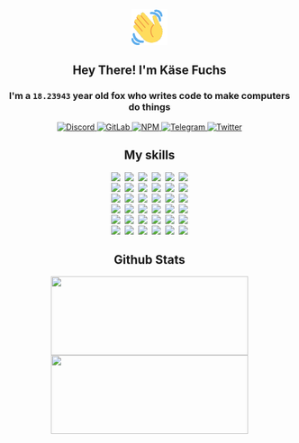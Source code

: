 <div><p align=center><img src=./resources/images/wave.gif width=64px height=64px></p><h2 align=center>Hey There! I'm Käse Fuchs</h2><h3 align=center>I'm a <code>18.23943</code> year old fox who writes code to make computers do things</h3><p align=center><a href=https://discord.com/users/507526681125322772><img alt=Discord src="https://img.shields.io/badge/Discord-5865F2?logo=discord&logoColor=white&style=flat-square#1604694831ef2cfc49d379b95674944f"> </a><a href=https://gitlab.com/kasefuchs><img alt=GitLab src="https://img.shields.io/badge/GitLab-330F63?logo=gitlab&logoColor=white&style=flat-square#1604694831ef2cfc49d379b95674944f"> </a><a href=https://npmjs.com/~kasefuchs><img alt=NPM src="https://img.shields.io/badge/NPM-CB3837?logo=npm&logoColor=white&style=flat-square#1604694831ef2cfc49d379b95674944f"> </a><a href=https://t.me/kasefuchs><img alt=Telegram src="https://img.shields.io/badge/Telegram-2CA5E0?logo=telegram&logoColor=white&style=flat-square#1604694831ef2cfc49d379b95674944f"> </a><a href=https://twitter.com/kasefuchs><img alt=Twitter src="https://img.shields.io/badge/Twitter-1DA1F2?logo=twitter&logoColor=white&style=flat-square#1604694831ef2cfc49d379b95674944f"></a></p><h2 align=center>My skills</h2><p align=center><a href=https://aws.amazon.com/ ><picture><source srcset="https://skillicons.dev/icons?i=aws&theme=dark#1604694831ef2cfc49d379b95674944f" media="(prefers-color-scheme: dark)"><source srcset="https://skillicons.dev/icons?i=aws&theme=light#1604694831ef2cfc49d379b95674944f" media="(prefers-color-scheme: light), (prefers-color-scheme: no-preference)"><img src="https://skillicons.dev/icons?i=aws&theme=light#1604694831ef2cfc49d379b95674944f"></picture></a>&nbsp;&nbsp;<a href=https://en.wikipedia.org/wiki/Bash_(Unix_shell)><picture><source srcset="https://skillicons.dev/icons?i=bash&theme=dark#1604694831ef2cfc49d379b95674944f" media="(prefers-color-scheme: dark)"><source srcset="https://skillicons.dev/icons?i=bash&theme=light#1604694831ef2cfc49d379b95674944f" media="(prefers-color-scheme: light), (prefers-color-scheme: no-preference)"><img src="https://skillicons.dev/icons?i=bash&theme=light#1604694831ef2cfc49d379b95674944f"></picture></a>&nbsp;&nbsp;<a href=https://discord.com/developers/docs><picture><source srcset="https://skillicons.dev/icons?i=bots&theme=dark#1604694831ef2cfc49d379b95674944f" media="(prefers-color-scheme: dark)"><source srcset="https://skillicons.dev/icons?i=bots&theme=light#1604694831ef2cfc49d379b95674944f" media="(prefers-color-scheme: light), (prefers-color-scheme: no-preference)"><img src="https://skillicons.dev/icons?i=bots&theme=light#1604694831ef2cfc49d379b95674944f"></picture></a>&nbsp;&nbsp;<a href=https://www.cloudflare.com/ ><picture><source srcset="https://skillicons.dev/icons?i=cloudflare&theme=dark#1604694831ef2cfc49d379b95674944f" media="(prefers-color-scheme: dark)"><source srcset="https://skillicons.dev/icons?i=cloudflare&theme=light#1604694831ef2cfc49d379b95674944f" media="(prefers-color-scheme: light), (prefers-color-scheme: no-preference)"><img src="https://skillicons.dev/icons?i=cloudflare&theme=light#1604694831ef2cfc49d379b95674944f"></picture></a>&nbsp;&nbsp;<a href=https://en.wikipedia.org/wiki/CSS><picture><source srcset="https://skillicons.dev/icons?i=css&theme=dark#1604694831ef2cfc49d379b95674944f" media="(prefers-color-scheme: dark)"><source srcset="https://skillicons.dev/icons?i=css&theme=light#1604694831ef2cfc49d379b95674944f" media="(prefers-color-scheme: light), (prefers-color-scheme: no-preference)"><img src="https://skillicons.dev/icons?i=css&theme=light#1604694831ef2cfc49d379b95674944f"></picture></a>&nbsp;&nbsp;<a href=https://www.docker.com/ ><picture><source srcset="https://skillicons.dev/icons?i=docker&theme=dark#1604694831ef2cfc49d379b95674944f" media="(prefers-color-scheme: dark)"><source srcset="https://skillicons.dev/icons?i=docker&theme=light#1604694831ef2cfc49d379b95674944f" media="(prefers-color-scheme: light), (prefers-color-scheme: no-preference)"><img src="https://skillicons.dev/icons?i=docker&theme=light#1604694831ef2cfc49d379b95674944f"></picture></a><br><a href=https://www.electronjs.org/ ><picture><source srcset="https://skillicons.dev/icons?i=electron&theme=dark#1604694831ef2cfc49d379b95674944f" media="(prefers-color-scheme: dark)"><source srcset="https://skillicons.dev/icons?i=electron&theme=light#1604694831ef2cfc49d379b95674944f" media="(prefers-color-scheme: light), (prefers-color-scheme: no-preference)"><img src="https://skillicons.dev/icons?i=electron&theme=light#1604694831ef2cfc49d379b95674944f"></picture></a>&nbsp;&nbsp;<a href=https://expressjs.com/ ><picture><source srcset="https://skillicons.dev/icons?i=express&theme=dark#1604694831ef2cfc49d379b95674944f" media="(prefers-color-scheme: dark)"><source srcset="https://skillicons.dev/icons?i=express&theme=light#1604694831ef2cfc49d379b95674944f" media="(prefers-color-scheme: light), (prefers-color-scheme: no-preference)"><img src="https://skillicons.dev/icons?i=express&theme=light#1604694831ef2cfc49d379b95674944f"></picture></a>&nbsp;&nbsp;<a href=https://www.figma.com/ ><picture><source srcset="https://skillicons.dev/icons?i=figma&theme=dark#1604694831ef2cfc49d379b95674944f" media="(prefers-color-scheme: dark)"><source srcset="https://skillicons.dev/icons?i=figma&theme=light#1604694831ef2cfc49d379b95674944f" media="(prefers-color-scheme: light), (prefers-color-scheme: no-preference)"><img src="https://skillicons.dev/icons?i=figma&theme=light#1604694831ef2cfc49d379b95674944f"></picture></a>&nbsp;&nbsp;<a href=https://firebase.google.com/ ><picture><source srcset="https://skillicons.dev/icons?i=firebase&theme=dark#1604694831ef2cfc49d379b95674944f" media="(prefers-color-scheme: dark)"><source srcset="https://skillicons.dev/icons?i=firebase&theme=light#1604694831ef2cfc49d379b95674944f" media="(prefers-color-scheme: light), (prefers-color-scheme: no-preference)"><img src="https://skillicons.dev/icons?i=firebase&theme=light#1604694831ef2cfc49d379b95674944f"></picture></a>&nbsp;&nbsp;<a href=https://flask.palletsprojects.com/ ><picture><source srcset="https://skillicons.dev/icons?i=flask&theme=dark#1604694831ef2cfc49d379b95674944f" media="(prefers-color-scheme: dark)"><source srcset="https://skillicons.dev/icons?i=flask&theme=light#1604694831ef2cfc49d379b95674944f" media="(prefers-color-scheme: light), (prefers-color-scheme: no-preference)"><img src="https://skillicons.dev/icons?i=flask&theme=light#1604694831ef2cfc49d379b95674944f"></picture></a>&nbsp;&nbsp;<a href=https://cloud.google.com/ ><picture><source srcset="https://skillicons.dev/icons?i=gcp&theme=dark#1604694831ef2cfc49d379b95674944f" media="(prefers-color-scheme: dark)"><source srcset="https://skillicons.dev/icons?i=gcp&theme=light#1604694831ef2cfc49d379b95674944f" media="(prefers-color-scheme: light), (prefers-color-scheme: no-preference)"><img src="https://skillicons.dev/icons?i=gcp&theme=light#1604694831ef2cfc49d379b95674944f"></picture></a><br><a href=https://git-scm.com/ ><picture><source srcset="https://skillicons.dev/icons?i=git&theme=dark#1604694831ef2cfc49d379b95674944f" media="(prefers-color-scheme: dark)"><source srcset="https://skillicons.dev/icons?i=git&theme=light#1604694831ef2cfc49d379b95674944f" media="(prefers-color-scheme: light), (prefers-color-scheme: no-preference)"><img src="https://skillicons.dev/icons?i=git&theme=light#1604694831ef2cfc49d379b95674944f"></picture></a>&nbsp;&nbsp;<a href=https://github.com/ ><picture><source srcset="https://skillicons.dev/icons?i=github&theme=dark#1604694831ef2cfc49d379b95674944f" media="(prefers-color-scheme: dark)"><source srcset="https://skillicons.dev/icons?i=github&theme=light#1604694831ef2cfc49d379b95674944f" media="(prefers-color-scheme: light), (prefers-color-scheme: no-preference)"><img src="https://skillicons.dev/icons?i=github&theme=light#1604694831ef2cfc49d379b95674944f"></picture></a>&nbsp;&nbsp;<a href=https://gitlab.com/ ><picture><source srcset="https://skillicons.dev/icons?i=gitlab&theme=dark#1604694831ef2cfc49d379b95674944f" media="(prefers-color-scheme: dark)"><source srcset="https://skillicons.dev/icons?i=gitlab&theme=light#1604694831ef2cfc49d379b95674944f" media="(prefers-color-scheme: light), (prefers-color-scheme: no-preference)"><img src="https://skillicons.dev/icons?i=gitlab&theme=light#1604694831ef2cfc49d379b95674944f"></picture></a>&nbsp;&nbsp;<a href=https://www.heroku.com/ ><picture><source srcset="https://skillicons.dev/icons?i=heroku&theme=dark#1604694831ef2cfc49d379b95674944f" media="(prefers-color-scheme: dark)"><source srcset="https://skillicons.dev/icons?i=heroku&theme=light#1604694831ef2cfc49d379b95674944f" media="(prefers-color-scheme: light), (prefers-color-scheme: no-preference)"><img src="https://skillicons.dev/icons?i=heroku&theme=light#1604694831ef2cfc49d379b95674944f"></picture></a>&nbsp;&nbsp;<a href=https://en.wikipedia.org/wiki/HTML><picture><source srcset="https://skillicons.dev/icons?i=html&theme=dark#1604694831ef2cfc49d379b95674944f" media="(prefers-color-scheme: dark)"><source srcset="https://skillicons.dev/icons?i=html&theme=light#1604694831ef2cfc49d379b95674944f" media="(prefers-color-scheme: light), (prefers-color-scheme: no-preference)"><img src="https://skillicons.dev/icons?i=html&theme=light#1604694831ef2cfc49d379b95674944f"></picture></a>&nbsp;&nbsp;<a href=https://en.wikipedia.org/wiki/JavaScript><picture><source srcset="https://skillicons.dev/icons?i=js&theme=dark#1604694831ef2cfc49d379b95674944f" media="(prefers-color-scheme: dark)"><source srcset="https://skillicons.dev/icons?i=js&theme=light#1604694831ef2cfc49d379b95674944f" media="(prefers-color-scheme: light), (prefers-color-scheme: no-preference)"><img src="https://skillicons.dev/icons?i=js&theme=light#1604694831ef2cfc49d379b95674944f"></picture></a><br><a href=https://en.wikipedia.org/wiki/Linux><picture><source srcset="https://skillicons.dev/icons?i=linux&theme=dark#1604694831ef2cfc49d379b95674944f" media="(prefers-color-scheme: dark)"><source srcset="https://skillicons.dev/icons?i=linux&theme=light#1604694831ef2cfc49d379b95674944f" media="(prefers-color-scheme: light), (prefers-color-scheme: no-preference)"><img src="https://skillicons.dev/icons?i=linux&theme=light#1604694831ef2cfc49d379b95674944f"></picture></a>&nbsp;&nbsp;<a href=https://mui.com/ ><picture><source srcset="https://skillicons.dev/icons?i=materialui&theme=dark#1604694831ef2cfc49d379b95674944f" media="(prefers-color-scheme: dark)"><source srcset="https://skillicons.dev/icons?i=materialui&theme=light#1604694831ef2cfc49d379b95674944f" media="(prefers-color-scheme: light), (prefers-color-scheme: no-preference)"><img src="https://skillicons.dev/icons?i=materialui&theme=light#1604694831ef2cfc49d379b95674944f"></picture></a>&nbsp;&nbsp;<a href=https://en.wikipedia.org/wiki/Markdown><picture><source srcset="https://skillicons.dev/icons?i=md&theme=dark#1604694831ef2cfc49d379b95674944f" media="(prefers-color-scheme: dark)"><source srcset="https://skillicons.dev/icons?i=md&theme=light#1604694831ef2cfc49d379b95674944f" media="(prefers-color-scheme: light), (prefers-color-scheme: no-preference)"><img src="https://skillicons.dev/icons?i=md&theme=light#1604694831ef2cfc49d379b95674944f"></picture></a>&nbsp;&nbsp;<a href=https://www.mongodb.com/ ><picture><source srcset="https://skillicons.dev/icons?i=mongodb&theme=dark#1604694831ef2cfc49d379b95674944f" media="(prefers-color-scheme: dark)"><source srcset="https://skillicons.dev/icons?i=mongodb&theme=light#1604694831ef2cfc49d379b95674944f" media="(prefers-color-scheme: light), (prefers-color-scheme: no-preference)"><img src="https://skillicons.dev/icons?i=mongodb&theme=light#1604694831ef2cfc49d379b95674944f"></picture></a>&nbsp;&nbsp;<a href=https://www.mysql.com/ ><picture><source srcset="https://skillicons.dev/icons?i=mysql&theme=dark#1604694831ef2cfc49d379b95674944f" media="(prefers-color-scheme: dark)"><source srcset="https://skillicons.dev/icons?i=mysql&theme=light#1604694831ef2cfc49d379b95674944f" media="(prefers-color-scheme: light), (prefers-color-scheme: no-preference)"><img src="https://skillicons.dev/icons?i=mysql&theme=light#1604694831ef2cfc49d379b95674944f"></picture></a>&nbsp;&nbsp;<a href=https://nextjs.org/ ><picture><source srcset="https://skillicons.dev/icons?i=nextjs&theme=dark#1604694831ef2cfc49d379b95674944f" media="(prefers-color-scheme: dark)"><source srcset="https://skillicons.dev/icons?i=nextjs&theme=light#1604694831ef2cfc49d379b95674944f" media="(prefers-color-scheme: light), (prefers-color-scheme: no-preference)"><img src="https://skillicons.dev/icons?i=nextjs&theme=light#1604694831ef2cfc49d379b95674944f"></picture></a><br><a href=https://nodejs.org/en/ ><picture><source srcset="https://skillicons.dev/icons?i=nodejs&theme=dark#1604694831ef2cfc49d379b95674944f" media="(prefers-color-scheme: dark)"><source srcset="https://skillicons.dev/icons?i=nodejs&theme=light#1604694831ef2cfc49d379b95674944f" media="(prefers-color-scheme: light), (prefers-color-scheme: no-preference)"><img src="https://skillicons.dev/icons?i=nodejs&theme=light#1604694831ef2cfc49d379b95674944f"></picture></a>&nbsp;&nbsp;<a href=https://www.postgresql.org/ ><picture><source srcset="https://skillicons.dev/icons?i=postgres&theme=dark#1604694831ef2cfc49d379b95674944f" media="(prefers-color-scheme: dark)"><source srcset="https://skillicons.dev/icons?i=postgres&theme=light#1604694831ef2cfc49d379b95674944f" media="(prefers-color-scheme: light), (prefers-color-scheme: no-preference)"><img src="https://skillicons.dev/icons?i=postgres&theme=light#1604694831ef2cfc49d379b95674944f"></picture></a>&nbsp;&nbsp;<a href=https://learn.microsoft.com/en-us/powershell/ ><picture><source srcset="https://skillicons.dev/icons?i=powershell&theme=dark#1604694831ef2cfc49d379b95674944f" media="(prefers-color-scheme: dark)"><source srcset="https://skillicons.dev/icons?i=powershell&theme=light#1604694831ef2cfc49d379b95674944f" media="(prefers-color-scheme: light), (prefers-color-scheme: no-preference)"><img src="https://skillicons.dev/icons?i=powershell&theme=light#1604694831ef2cfc49d379b95674944f"></picture></a>&nbsp;&nbsp;<a href=https://www.python.org/ ><picture><source srcset="https://skillicons.dev/icons?i=py&theme=dark#1604694831ef2cfc49d379b95674944f" media="(prefers-color-scheme: dark)"><source srcset="https://skillicons.dev/icons?i=py&theme=light#1604694831ef2cfc49d379b95674944f" media="(prefers-color-scheme: light), (prefers-color-scheme: no-preference)"><img src="https://skillicons.dev/icons?i=py&theme=light#1604694831ef2cfc49d379b95674944f"></picture></a>&nbsp;&nbsp;<a href=https://www.raspberrypi.org/ ><picture><source srcset="https://skillicons.dev/icons?i=raspberrypi&theme=dark#1604694831ef2cfc49d379b95674944f" media="(prefers-color-scheme: dark)"><source srcset="https://skillicons.dev/icons?i=raspberrypi&theme=light#1604694831ef2cfc49d379b95674944f" media="(prefers-color-scheme: light), (prefers-color-scheme: no-preference)"><img src="https://skillicons.dev/icons?i=raspberrypi&theme=light#1604694831ef2cfc49d379b95674944f"></picture></a>&nbsp;&nbsp;<a href=https://reactjs.org/ ><picture><source srcset="https://skillicons.dev/icons?i=react&theme=dark#1604694831ef2cfc49d379b95674944f" media="(prefers-color-scheme: dark)"><source srcset="https://skillicons.dev/icons?i=react&theme=light#1604694831ef2cfc49d379b95674944f" media="(prefers-color-scheme: light), (prefers-color-scheme: no-preference)"><img src="https://skillicons.dev/icons?i=react&theme=light#1604694831ef2cfc49d379b95674944f"></picture></a><br><a href=https://redux.js.org/ ><picture><source srcset="https://skillicons.dev/icons?i=redux&theme=dark#1604694831ef2cfc49d379b95674944f" media="(prefers-color-scheme: dark)"><source srcset="https://skillicons.dev/icons?i=redux&theme=light#1604694831ef2cfc49d379b95674944f" media="(prefers-color-scheme: light), (prefers-color-scheme: no-preference)"><img src="https://skillicons.dev/icons?i=redux&theme=light#1604694831ef2cfc49d379b95674944f"></picture></a>&nbsp;&nbsp;<a href=https://en.wikipedia.org/wiki/Regular_expression><picture><source srcset="https://skillicons.dev/icons?i=regex&theme=dark#1604694831ef2cfc49d379b95674944f" media="(prefers-color-scheme: dark)"><source srcset="https://skillicons.dev/icons?i=regex&theme=light#1604694831ef2cfc49d379b95674944f" media="(prefers-color-scheme: light), (prefers-color-scheme: no-preference)"><img src="https://skillicons.dev/icons?i=regex&theme=light#1604694831ef2cfc49d379b95674944f"></picture></a>&nbsp;&nbsp;<a href=https://en.wikipedia.org/wiki/Sass_(stylesheet_language)><picture><source srcset="https://skillicons.dev/icons?i=sass&theme=dark#1604694831ef2cfc49d379b95674944f" media="(prefers-color-scheme: dark)"><source srcset="https://skillicons.dev/icons?i=sass&theme=light#1604694831ef2cfc49d379b95674944f" media="(prefers-color-scheme: light), (prefers-color-scheme: no-preference)"><img src="https://skillicons.dev/icons?i=sass&theme=light#1604694831ef2cfc49d379b95674944f"></picture></a>&nbsp;&nbsp;<a href=https://www.typescriptlang.org/ ><picture><source srcset="https://skillicons.dev/icons?i=ts&theme=dark#1604694831ef2cfc49d379b95674944f" media="(prefers-color-scheme: dark)"><source srcset="https://skillicons.dev/icons?i=ts&theme=light#1604694831ef2cfc49d379b95674944f" media="(prefers-color-scheme: light), (prefers-color-scheme: no-preference)"><img src="https://skillicons.dev/icons?i=ts&theme=light#1604694831ef2cfc49d379b95674944f"></picture></a>&nbsp;&nbsp;<a href=https://unity.com/ ><picture><source srcset="https://skillicons.dev/icons?i=unity&theme=dark#1604694831ef2cfc49d379b95674944f" media="(prefers-color-scheme: dark)"><source srcset="https://skillicons.dev/icons?i=unity&theme=light#1604694831ef2cfc49d379b95674944f" media="(prefers-color-scheme: light), (prefers-color-scheme: no-preference)"><img src="https://skillicons.dev/icons?i=unity&theme=light#1604694831ef2cfc49d379b95674944f"></picture></a>&nbsp;&nbsp;<a href=https://workers.cloudflare.com/ ><picture><source srcset="https://skillicons.dev/icons?i=workers&theme=dark#1604694831ef2cfc49d379b95674944f" media="(prefers-color-scheme: dark)"><source srcset="https://skillicons.dev/icons?i=workers&theme=light#1604694831ef2cfc49d379b95674944f" media="(prefers-color-scheme: light), (prefers-color-scheme: no-preference)"><img src="https://skillicons.dev/icons?i=workers&theme=light#1604694831ef2cfc49d379b95674944f"></picture></a><br></p><h2 align=center>Github Stats</h2><p align=center><picture><source srcset="https://github-readme-stats-kasefuchs.vercel.app/api/?count_private=true&hide_border=true&hide_rank=true&line_height=20&hide_title=true&username=Kasefuchs&theme=dark#1604694831ef2cfc49d379b95674944f" media="(prefers-color-scheme: dark)"><source srcset="https://github-readme-stats-kasefuchs.vercel.app/api/?count_private=true&hide_border=true&hide_rank=true&line_height=20&hide_title=true&username=Kasefuchs&theme=light#1604694831ef2cfc49d379b95674944f" media="(prefers-color-scheme: light), (prefers-color-scheme: no-preference)"><img align=middle width=350 height=140 src="https://github-readme-stats-kasefuchs.vercel.app/api/?count_private=true&hide_border=true&hide_rank=true&line_height=20&hide_title=true&username=Kasefuchs&theme=light#1604694831ef2cfc49d379b95674944f"></picture><picture><source srcset="https://github-readme-stats-kasefuchs.vercel.app/api/top-langs/?count_private=true&hide_border=true&layout=compact&username=Kasefuchs&theme=dark#1604694831ef2cfc49d379b95674944f" media="(prefers-color-scheme: dark)"><source srcset="https://github-readme-stats-kasefuchs.vercel.app/api/top-langs/?count_private=true&hide_border=true&layout=compact&username=Kasefuchs&theme=light#1604694831ef2cfc49d379b95674944f" media="(prefers-color-scheme: light), (prefers-color-scheme: no-preference)"><img align=middle width=350 height=140 src="https://github-readme-stats-kasefuchs.vercel.app/api/top-langs/?count_private=true&hide_border=true&layout=compact&username=Kasefuchs&theme=light#1604694831ef2cfc49d379b95674944f"></picture></p><img src="https://hit.yhype.me/github/profile?user_id=64592097#1604694831ef2cfc49d379b95674944f" alt=""></div>